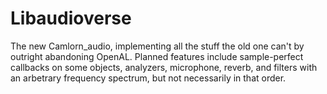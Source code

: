 Libaudioverse
==============

The new Camlorn_audio, implementing all the stuff the old one can't by outright abandoning OpenAL.  Planned features include sample-perfect callbacks on some objects, analyzers, microphone, reverb, and filters with an arbetrary frequency spectrum, but not necessarily in that order.